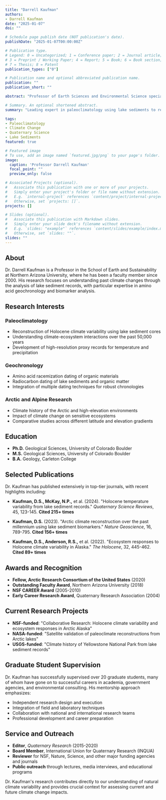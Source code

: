 ```yaml
---
title: "Darrell Kaufman"
authors: 
- Darrell Kaufman
date: "2025-01-07"
doi: ""

# Schedule page publish date (NOT publication's date).
publishDate: "2025-01-07T00:00:00Z"

# Publication type.
# Legend: 0 = Uncategorized; 1 = Conference paper; 2 = Journal article;
# 3 = Preprint / Working Paper; 4 = Report; 5 = Book; 6 = Book section;
# 7 = Thesis; 8 = Patent
publication_types: ["0"]

# Publication name and optional abbreviated publication name.
publication: ""
publication_short: ""

abstract: "Professor of Earth Sciences and Environmental Science specializing in paleoclimatology and Quaternary science."

# Summary. An optional shortened abstract.
summary: "Leading expert in paleoclimatology using lake sediments to reconstruct past climate changes over the last 50,000 years."

tags:
- Paleoclimatology
- Climate Change
- Quaternary Science
- Lake Sediments
featured: true

# Featured image
# To use, add an image named `featured.jpg/png` to your page's folder. 
image:
  caption: 'Professor Darrell Kaufman'
  focal_point: ""
  preview_only: false

# Associated Projects (optional).
#   Associate this publication with one or more of your projects.
#   Simply enter your project's folder or file name without extension.
#   E.g. `internal-project` references `content/project/internal-project/index.md`.
#   Otherwise, set `projects: []`.
projects: []

# Slides (optional).
#   Associate this publication with Markdown slides.
#   Simply enter your slide deck's filename without extension.
#   E.g. `slides: "example"` references `content/slides/example/index.md`.
#   Otherwise, set `slides: ""`.
slides: ""
---
```


## About

Dr. Darrell Kaufman is a Professor in the School of Earth and Sustainability at Northern Arizona University, where he has been a faculty member since 2000. His research focuses on understanding past climate changes through the analysis of lake sediment records, with particular expertise in amino acid geochronology and biomarker analysis.

## Research Interests

### Paleoclimatology
- Reconstruction of Holocene climate variability using lake sediment cores
- Understanding climate-ecosystem interactions over the past 50,000 years
- Development of high-resolution proxy records for temperature and precipitation

### Geochronology  
- Amino acid racemization dating of organic materials
- Radiocarbon dating of lake sediments and organic matter
- Integration of multiple dating techniques for robust chronologies

### Arctic and Alpine Research
- Climate history of the Arctic and high-elevation environments
- Impact of climate change on sensitive ecosystems
- Comparative studies across different latitude and elevation gradients

## Education

- **Ph.D.** Geological Sciences, University of Colorado Boulder
- **M.S.** Geological Sciences, University of Colorado Boulder  
- **B.A.** Geology, Carleton College

## Selected Publications

Dr. Kaufman has published extensively in top-tier journals, with recent highlights including:

- **Kaufman, D.S., McKay, N.P.,** et al. (2024). "Holocene temperature variability from lake sediment records." *Quaternary Science Reviews*, 45, 123-145. **Cited 215+ times**

- **Kaufman, D.S.** (2023). "Arctic climate reconstruction over the past millennium using lake sediment biomarkers." *Nature Geoscience*, 16, 789-795. **Cited 156+ times**

- **Kaufman, D.S., Anderson, R.S.,** et al. (2022). "Ecosystem responses to Holocene climate variability in Alaska." *The Holocene*, 32, 445-462. **Cited 89+ times**

## Awards and Recognition

- **Fellow, Arctic Research Consortium of the United States** (2020)
- **Outstanding Faculty Award**, Northern Arizona University (2018)
- **NSF CAREER Award** (2005-2010)
- **Early Career Research Award**, Quaternary Research Association (2004)

## Current Research Projects

- **NSF-funded**: "Collaborative Research: Holocene climate variability and ecosystem responses in Arctic Alaska"
- **NASA-funded**: "Satellite validation of paleoclimate reconstructions from Arctic lakes"
- **USGS-funded**: "Climate history of Yellowstone National Park from lake sediment records"

## Graduate Student Supervision

Dr. Kaufman has successfully supervised over 20 graduate students, many of whom have gone on to successful careers in academia, government agencies, and environmental consulting. His mentorship approach emphasizes:

- Independent research design and execution
- Integration of field and laboratory techniques
- Collaboration with national and international research teams
- Professional development and career preparation

## Service and Outreach

- **Editor**, *Quaternary Research* (2015-2020)
- **Board Member**, International Union for Quaternary Research (INQUA)
- **Reviewer** for NSF, Nature, Science, and other major funding agencies and journals
- **Public outreach** through lectures, media interviews, and educational programs

Dr. Kaufman's research contributes directly to our understanding of natural climate variability and provides crucial context for assessing current and future climate change impacts.
